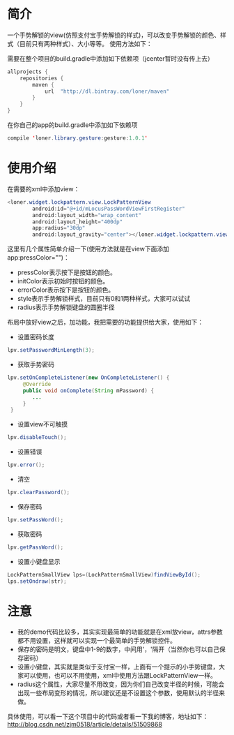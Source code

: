 # 简介

一个手势解锁的view(仿照支付宝手势解锁的样式)，可以改变手势解锁的颜色、样式（目前只有两种样式）、大小等等。
使用方法如下：

需要在整个项目的build.gradle中添加如下依赖项（jcenter暂时没有传上去）
``` java
allprojects {
    repositories {
        maven {
            url  "http://dl.bintray.com/loner/maven"
        }
    }
}
```

在你自己的app的build.gradle中添加如下依赖项
``` java
compile 'loner.library.gesture:gesture:1.0.1'
```

# 使用介绍

在需要的xml中添加view：
``` java
<loner.widget.lockpattern.view.LockPatternView
        android:id="@+id/mLocusPassWordViewFirstRegister"
        android:layout_width="wrap_content"
        android:layout_height="400dp"
        app:radius="30dp"
        android:layout_gravity="center"></loner.widget.lockpattern.view.LockPatternView>
```

这里有几个属性简单介绍一下(使用方法就是在view下面添加app:pressColor="")：
-  pressColor表示按下是按钮的颜色。 
-  initColor表示初始时按钮的颜色。
-  errorColor表示按下是按钮的颜色。 
-  style表示手势解锁样式，目前只有0和1两种样式，大家可以试试
-  radius表示手势解锁键盘的圆圈半径

布局中放好view之后，加功能，我把需要的功能提供给大家，使用如下：

- 设置密码长度
``` java
lpv.setPasswordMinLength(3);

```
- 获取手势密码
``` java
lpv.setOnCompleteListener(new OnCompleteListener() {
     @Override
     public void onComplete(String mPassword) {
     	...
     }
 }
 ```
 - 设置view不可触摸

 ``` java
lpv.disableTouch();
```
 - 设置错误

 ``` java
lpv.error();
```
 - 清空

 ``` java
lpv.clearPassword();
```
 - 保存密码

 ``` java
lpv.setPassWord();
```
 - 获取密码

 ``` java
lpv.getPassWord();
```
 - 设置小键盘显示
 
 ``` java
 LockPatternSmallView lps=(LockPatternSmallView)findViewById();
lps.setOndraw(str);
```


# 注意
-  我的demo代码比较多，其实实现最简单的功能就是在xml放view，attrs参数都不用设置，这样就可以实现一个最简单的手势解锁控件。
-  保存的密码是明文，键盘中1-9的数字，中间用'，'隔开（当然你也可以自己保存密码）
-  设置小键盘，其实就是类似于支付宝一样，上面有一个提示的小手势键盘，大家可以使用，也可以不用使用，xml中使用方法跟LockPatternView一样。
-  radius这个属性，大家尽量不用改变，因为你们自己改变半径的时候，可能会出现一些布局变形的情况，所以建议还是不设置这个参数，使用默认的半径来做。


具体使用，可以看一下这个项目中的代码或者看一下我的博客，地址如下：
http://blog.csdn.net/zjm0518/article/details/51509868




